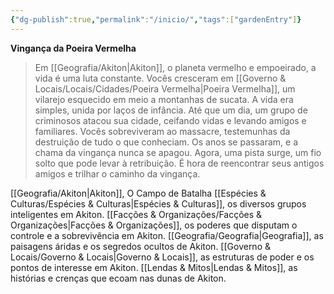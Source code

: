 ```yaml
---
{"dg-publish":true,"permalink":"/inicio/","tags":["gardenEntry"]}
---
```


**Vingança da Poeira Vermelha**

>  Em [[Geografia/Akiton\|Akiton]], o planeta vermelho e empoeirado, a vida é uma luta constante. Vocês cresceram em [[Governo & Locais/Locais/Cidades/Poeira Vermelha\|Poeira Vermelha]], um vilarejo esquecido em meio a montanhas de sucata. A vida era simples, unida por laços de infância. Até que um dia, um grupo de criminosos atacou sua cidade, ceifando vidas e levando amigos e familiares. Vocês sobreviveram ao massacre, testemunhas da destruição de tudo o que conheciam. Os anos se passaram, e a chama da vingança nunca se apagou. Agora, uma pista surge, um fio solto que pode levar à retribuição. É hora de reencontrar seus antigos amigos e trilhar o caminho da vingança.


[[Geografia/Akiton\|Akiton]], O Campo de Batalha
[[Espécies & Culturas/Espécies & Culturas\|Espécies & Culturas]], os diversos grupos inteligentes em Akiton.
[[Facções & Organizações/Facções & Organizações\|Facções & Organizações]], os poderes que disputam o controle e a sobrevivência em Akiton.
[[Geografia/Geografia\|Geografia]], as paisagens áridas e os segredos ocultos de Akiton.
[[Governo & Locais/Governo & Locais\|Governo & Locais]], as estruturas de poder e os pontos de interesse em Akiton.
[[Lendas & Mitos\|Lendas & Mitos]], as histórias e crenças que ecoam nas dunas de Akiton.
